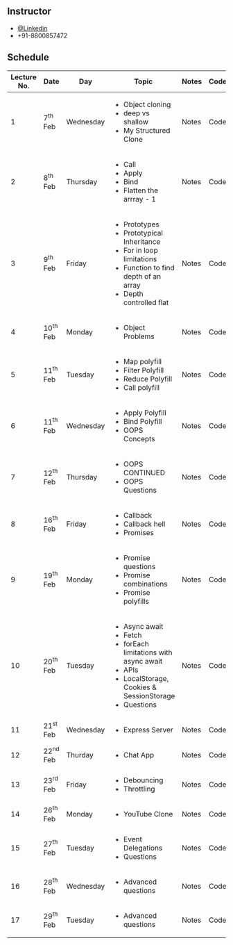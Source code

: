 
## Instructor

- [@Linkedin](https://www.linkedin.com/in/prikshit8/)
- +91-8800857472

## Schedule

<table>
  <thead>
    <tr>
      <th>Lecture No.</th>
      <th>Date</th>
      <th>Day</th>
      <th>Topic</th>
      <th>Notes</th>
      <th>Code</th>
    </tr>
  </thead>
  <tbody>
    <tr>
      <td>1</td>
      <td>7<sup>th</sup> Feb</td>
      <td>Wednesday</td>
      <td><ul><li>Object cloning</li><li>deep vs shallow</li><li>My Structured Clone</li></ul></td>
      <td>Notes</td>
      <td>Code</td>
    </tr>
    <tr>
      <td>2</td>
      <td>8<sup>th</sup> Feb</td>
      <td>Thursday</td>
      <td><ul><li>Call</li><li>Apply</li><li>Bind</li><li>Flatten the arrray - 1</li></ul></td>
      <td>Notes</td>
      <td>Code</td>
    </tr>
    <tr>
      <td>3</td>
      <td>9<sup>th</sup> Feb</td>
      <td>Friday</td>
      <td><ul><li>Prototypes</li><li>Prototypical Inheritance</li><li>For in loop limitations</li><li>Function to find depth of an array</li><li>Depth controlled flat</li></ul></td>
      <td>Notes</td>
      <td>Code</td>
    </tr>
    <tr>
      <td>4</td>
      <td>10<sup>th</sup> Feb</td>
      <td>Monday</td>
      <td><ul><li>Object Problems</li></ul></td>
      <td>Notes</td>
      <td>Code</td>
    </tr>
    <tr>
      <td>5</td>
      <td>11<sup>th</sup> Feb</td>
      <td>Tuesday</td>
      <td><ul><li>Map polyfill</li><li>Filter Polyfill</li><li>Reduce Polyfill</li><li>Call polyfill</li></td>
      <td>Notes</td>
      <td>Code</td>
    </tr>
    <tr>
      <td>6</td>
      <td>11<sup>th</sup> Feb</td>
      <td>Wednesday</td>
      <td><ul><li>Apply Polyfill</li><li>Bind Polyfill</li><li>OOPS Concepts</li></ul></td>
      <td>Notes</td>
      <td>Code</td>
    </tr>
    <tr>
      <td>7</td>
      <td>12<sup>th</sup> Feb</td>
      <td>Thursday</td>
      <td><ul><li>OOPS CONTINUED</li><li>OOPS Questions</li></ul></td>
      <td>Notes</td>
      <td>Code</td>
    </tr>
    <tr>
      <td>8</td>
      <td>16<sup>th</sup> Feb</td>
      <td>Friday</td>
      <td><ul><li>Callback</li><li>Callback hell</li><li>Promises</li></ul></td>
      <td>Notes</td>
      <td>Code</td>
    </tr>
    <tr>
      <td>9</td>
      <td>19<sup>th</sup> Feb</td>
      <td>Monday</td>
      <td><ul><li>Promise questions</li><li>Promise combinations</li><li>Promise polyfills</li></ul></td>
      <td>Notes</td>
      <td>Code</td>
    </tr>
    <tr>
      <td>10</td>
      <td>20<sup>th</sup> Feb</td>
      <td>Tuesday</td>
      <td><ul><li>Async await</li><li>Fetch</li><li>forEach limitations with async await</li><li>APIs</li><li>LocalStorage, Cookies & SessionStorage</li><li>Questions</li></ul></td>
      <td>Notes</td>
      <td>Code</td>
    </tr>
    <tr>
      <td>11</td>
      <td>21<sup>st</sup> Feb</td>
      <td>Wednesday</td>
      <td><ul><li>Express Server</li></ul></td>
      <td>Notes</td>
      <td>Code</td>
    </tr>
    <tr>
      <td>12</td>
      <td>22<sup>nd</sup> Feb</td>
      <td>Thurday</td>
      <td><ul><li>Chat App</li></ul></td>
      <td>Notes</td>
      <td>Code</td>
    </tr>
    <tr>
      <td>13</td>
      <td>23<sup>rd</sup> Feb</td>
      <td>Friday</td>
      <td><ul><li>Debouncing</li><li>Throttling</li></ul></td>
      <td>Notes</td>
      <td>Code</td>
    </tr>
    <tr>
      <td>14</td>
      <td>26<sup>th</sup> Feb</td>
      <td>Monday</td>
      <td><ul><li>YouTube Clone</li></ul></td>
      <td>Notes</td>
      <td>Code</td>
    </tr>
    <tr>
      <td>15</td>
      <td>27<sup>th</sup> Feb</td>
      <td>Tuesday</td>
      <td><ul><li>Event Delegations</li><li>Questions</li></ul></td>
      <td>Notes</td>
      <td>Code</td>
    </tr>
    <tr>
      <td>16</td>
      <td>28<sup>th</sup> Feb</td>
      <td>Wednesday</td>
      <td><ul><li>Advanced questions</li></ul></td>
      <td>Notes</td>
      <td>Code</td>
    </tr>
      <tr>
      <td>17</td>
      <td>29<sup>th</sup> Feb</td>
      <td>Tuesday</td>
      <td><ul><li>Advanced questions</li></ul></td>
      <td>Notes</td>
      <td>Code</td>
    </tr>
  </tbody>
</table>
